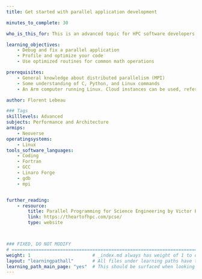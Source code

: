 ```yaml
---
title: Get started with parallel application development

minutes_to_complete: 30   

who_is_this_for: This is an advanced topic for HPC software developers writing MPI applications.

learning_objectives: 
    - Debug and fix a parallel application
    - Profile and optimize your code
    - Use optimized routines for common math operations

prerequisites:
    - General knowledge about distributed parallelism (MPI)
    - Some understanding of C, Python, and Linux commands
    - An Arm computer running Linux. Cloud instances can be used, refer to the list of [Arm cloud service providers](/learning-paths/servers-and-cloud-computing/csp/).

author: Florent Lebeau

### Tags
skilllevels: Advanced
subjects: Performance and Architecture
armips:
    - Neoverse
operatingsystems:
    - Linux
tools_software_languages:
    - Coding
    - Fortran
    - GCC
    - Linaro Forge
    - gdb
    - mpi


further_reading:
    - resource:
        title: Parallel Programming for Science Engineering by Victor Eijkhout
        link: https://theartofhpc.com/pcse/
        type: website



### FIXED, DO NOT MODIFY
# ================================================================================
weight: 1                       # _index.md always has weight of 1 to order correctly
layout: "learningpathall"       # All files under learning paths have this same wrapper
learning_path_main_page: "yes"  # This should be surfaced when looking for related content. Only set for _index.md of learning path content.
---
```

